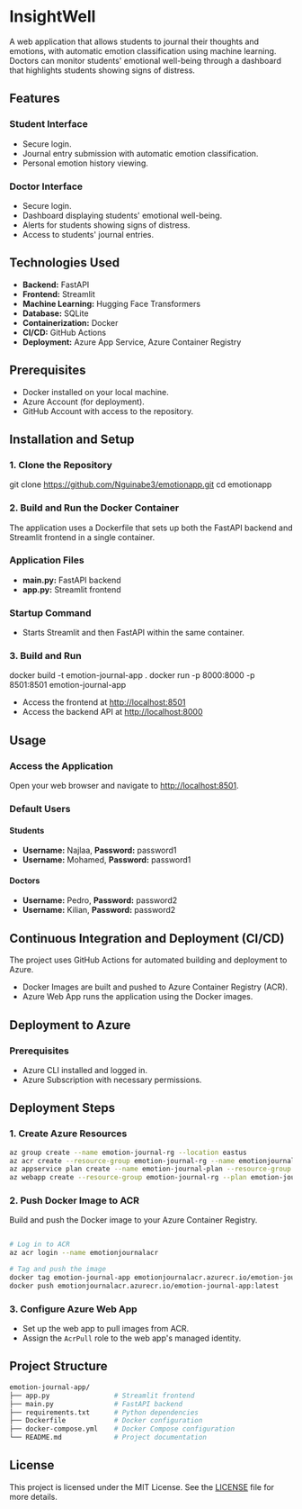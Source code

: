 # InsightWell

A web application that allows students to journal their thoughts and emotions, with automatic emotion classification using machine learning. Doctors can monitor students' emotional well-being through a dashboard that highlights students showing signs of distress.

## Features

### Student Interface
- Secure login.
- Journal entry submission with automatic emotion classification.
- Personal emotion history viewing.

### Doctor Interface
- Secure login.
- Dashboard displaying students' emotional well-being.
- Alerts for students showing signs of distress.
- Access to students' journal entries.

## Technologies Used
- **Backend:** FastAPI
- **Frontend:** Streamlit
- **Machine Learning:** Hugging Face Transformers
- **Database:** SQLite
- **Containerization:** Docker
- **CI/CD:** GitHub Actions
- **Deployment:** Azure App Service, Azure Container Registry

## Prerequisites
- Docker installed on your local machine.
- Azure Account (for deployment).
- GitHub Account with access to the repository.

## Installation and Setup

### 1. Clone the Repository

git clone https://github.com/Nguinabe3/emotionapp.git
cd emotionapp
### 2. Build and Run the Docker Container
The application uses a Dockerfile that sets up both the FastAPI backend and Streamlit frontend in a single container.
### Application Files
- **main.py:** FastAPI backend
- **app.py:** Streamlit frontend

### Startup Command
- Starts Streamlit and then FastAPI within the same container.

### 3. Build and Run
docker build -t emotion-journal-app .
docker run -p 8000:8000 -p 8501:8501 emotion-journal-app
- Access the frontend at [http://localhost:8501](http://localhost:8501)
- Access the backend API at [http://localhost:8000](http://localhost:8000)

## Usage

### Access the Application
Open your web browser and navigate to [http://localhost:8501](http://localhost:8501).

### Default Users

#### Students
- **Username:** Najlaa, **Password:** password1
- **Username:** Mohamed, **Password:** password1

#### Doctors
- **Username:** Pedro, **Password:** password2
- **Username:** Kilian, **Password:** password2

## Continuous Integration and Deployment (CI/CD)
The project uses GitHub Actions for automated building and deployment to Azure.

- Docker Images are built and pushed to Azure Container Registry (ACR).
- Azure Web App runs the application using the Docker images.

## Deployment to Azure

### Prerequisites
- Azure CLI installed and logged in.
- Azure Subscription with necessary permissions.
## Deployment Steps

### 1. Create Azure Resources
```bash
az group create --name emotion-journal-rg --location eastus
az acr create --resource-group emotion-journal-rg --name emotionjournalacr --sku Basic
az appservice plan create --name emotion-journal-plan --resource-group emotion-journal-rg --is-linux --sku B1
az webapp create --resource-group emotion-journal-rg --plan emotion-journal-plan --name emotion-journal-app --multicontainer-config-type compose --multicontainer-config-file docker-compose.yml
```
### 2. Push Docker Image to ACR
Build and push the Docker image to your Azure Container Registry.
```bash

# Log in to ACR
az acr login --name emotionjournalacr

# Tag and push the image
docker tag emotion-journal-app emotionjournalacr.azurecr.io/emotion-journal-app:latest
docker push emotionjournalacr.azurecr.io/emotion-journal-app:latest
```
### 3. Configure Azure Web App
- Set up the web app to pull images from ACR.
- Assign the `AcrPull` role to the web app's managed identity.

## Project Structure

```bash
emotion-journal-app/
├── app.py                # Streamlit frontend
├── main.py               # FastAPI backend
├── requirements.txt      # Python dependencies
├── Dockerfile            # Docker configuration
├── docker-compose.yml    # Docker Compose configuration
└── README.md             # Project documentation


```
## License
This project is licensed under the MIT License. See the [LICENSE](./LICENSE) file for more details.
